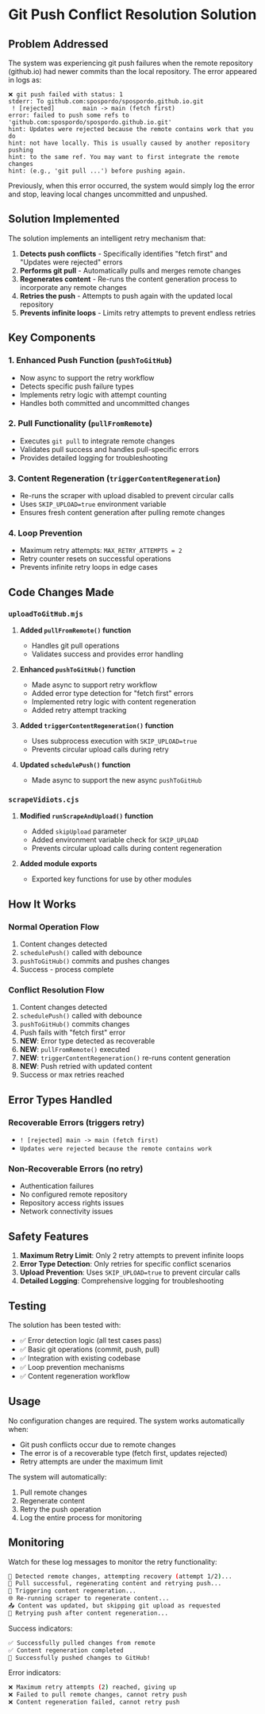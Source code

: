 # Git Push Conflict Resolution Solution

## Problem Addressed

The system was experiencing git push failures when the remote repository (github.io) had newer commits than the local repository. The error appeared in logs as:

```
❌ git push failed with status: 1
stderr: To github.com:spospordo/spospordo.github.io.git
 ! [rejected]        main -> main (fetch first)
error: failed to push some refs to 'github.com:spospordo/spospordo.github.io.git'
hint: Updates were rejected because the remote contains work that you do
hint: not have locally. This is usually caused by another repository pushing
hint: to the same ref. You may want to first integrate the remote changes
hint: (e.g., 'git pull ...') before pushing again.
```

Previously, when this error occurred, the system would simply log the error and stop, leaving local changes uncommitted and unpushed.

## Solution Implemented

The solution implements an intelligent retry mechanism that:

1. **Detects push conflicts** - Specifically identifies "fetch first" and "Updates were rejected" errors
2. **Performs git pull** - Automatically pulls and merges remote changes
3. **Regenerates content** - Re-runs the content generation process to incorporate any remote changes
4. **Retries the push** - Attempts to push again with the updated local repository
5. **Prevents infinite loops** - Limits retry attempts to prevent endless retries

## Key Components

### 1. Enhanced Push Function (`pushToGitHub`)

- Now async to support the retry workflow
- Detects specific push failure types
- Implements retry logic with attempt counting
- Handles both committed and uncommitted changes

### 2. Pull Functionality (`pullFromRemote`)

- Executes `git pull` to integrate remote changes
- Validates pull success and handles pull-specific errors
- Provides detailed logging for troubleshooting

### 3. Content Regeneration (`triggerContentRegeneration`)

- Re-runs the scraper with upload disabled to prevent circular calls
- Uses `SKIP_UPLOAD=true` environment variable
- Ensures fresh content generation after pulling remote changes

### 4. Loop Prevention

- Maximum retry attempts: `MAX_RETRY_ATTEMPTS = 2`
- Retry counter resets on successful operations
- Prevents infinite retry loops in edge cases

## Code Changes Made

### `uploadToGitHub.mjs`

1. **Added `pullFromRemote()` function**
   - Handles git pull operations
   - Validates success and provides error handling

2. **Enhanced `pushToGitHub()` function**
   - Made async to support retry workflow
   - Added error type detection for "fetch first" errors
   - Implemented retry logic with content regeneration
   - Added retry attempt tracking

3. **Added `triggerContentRegeneration()` function**
   - Uses subprocess execution with `SKIP_UPLOAD=true`
   - Prevents circular upload calls during retry

4. **Updated `schedulePush()` function**
   - Made async to support the new async `pushToGitHub`

### `scrapeVidiots.cjs`

1. **Modified `runScrapeAndUpload()` function**
   - Added `skipUpload` parameter
   - Added environment variable check for `SKIP_UPLOAD`
   - Prevents circular upload calls during content regeneration

2. **Added module exports**
   - Exported key functions for use by other modules

## How It Works

### Normal Operation Flow
1. Content changes detected
2. `schedulePush()` called with debounce
3. `pushToGitHub()` commits and pushes changes
4. Success - process complete

### Conflict Resolution Flow
1. Content changes detected
2. `schedulePush()` called with debounce  
3. `pushToGitHub()` commits changes
4. Push fails with "fetch first" error
5. **NEW**: Error type detected as recoverable
6. **NEW**: `pullFromRemote()` executed
7. **NEW**: `triggerContentRegeneration()` re-runs content generation
8. **NEW**: Push retried with updated content
9. Success or max retries reached

## Error Types Handled

### Recoverable Errors (triggers retry)
- `! [rejected] main -> main (fetch first)`
- `Updates were rejected because the remote contains work`

### Non-Recoverable Errors (no retry)
- Authentication failures
- No configured remote repository
- Repository access rights issues
- Network connectivity issues

## Safety Features

1. **Maximum Retry Limit**: Only 2 retry attempts to prevent infinite loops
2. **Error Type Detection**: Only retries for specific conflict scenarios
3. **Upload Prevention**: Uses `SKIP_UPLOAD=true` to prevent circular calls
4. **Detailed Logging**: Comprehensive logging for troubleshooting

## Testing

The solution has been tested with:
- ✅ Error detection logic (all test cases pass)
- ✅ Basic git operations (commit, push, pull)
- ✅ Integration with existing codebase
- ✅ Loop prevention mechanisms
- ✅ Content regeneration workflow

## Usage

No configuration changes are required. The system works automatically when:
- Git push conflicts occur due to remote changes
- The error is of a recoverable type (fetch first, updates rejected)
- Retry attempts are under the maximum limit

The system will automatically:
1. Pull remote changes
2. Regenerate content  
3. Retry the push operation
4. Log the entire process for monitoring

## Monitoring

Watch for these log messages to monitor the retry functionality:

```bash
🔄 Detected remote changes, attempting recovery (attempt 1/2)...
🔄 Pull successful, regenerating content and retrying push...
🔄 Triggering content regeneration...
🌐 Re-running scraper to regenerate content...
📤 Content was updated, but skipping git upload as requested
🔄 Retrying push after content regeneration...
```

Success indicators:
```bash
✅ Successfully pulled changes from remote
✅ Content regeneration completed
🎉 Successfully pushed changes to GitHub!
```

Error indicators:
```bash
❌ Maximum retry attempts (2) reached, giving up
❌ Failed to pull remote changes, cannot retry push
❌ Content regeneration failed, cannot retry push
```